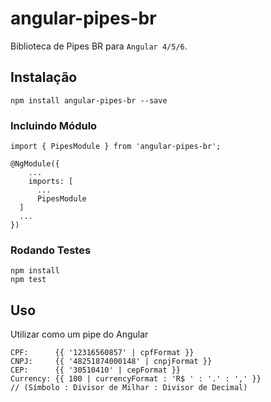 # angular-pipes-br

Biblioteca de Pipes BR para `Angular 4/5/6`.

## Instalação

```
npm install angular-pipes-br --save
```

### Incluindo Módulo

```
import { PipesModule } from 'angular-pipes-br';

@NgModule({
    ...
    imports: [
      ...
      PipesModule
  ]
  ...
})
```

### Rodando Testes

```
npm install
npm test
```

## Uso

Utilizar como um pipe do Angular

	CPF:      {{ '12316560857' | cpfFormat }} 
	CNPJ:     {{ '48251874000148' | cnpjFormat }} 
	CEP:      {{ '30510410' | cepFormat }}
	Currency: {{ 100 | currencyFormat : 'R$ ' : '.' : ',' }}
	// (Símbolo : Divisor de Milhar : Divisor de Decimal)
